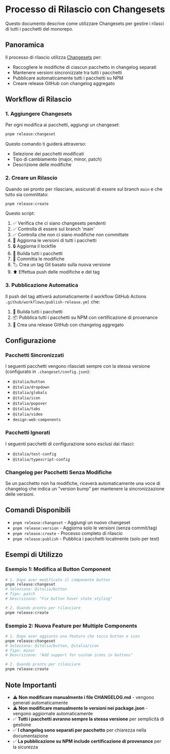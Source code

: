 # Processo di Rilascio con Changesets

Questo documento descrive come utilizzare Changesets per gestire i rilasci di tutti i pacchetti del monorepo.

## Panoramica

Il processo di rilascio utilizza [Changesets](https://github.com/changesets/changesets) per:

- Raccogliere le modifiche di ciascun pacchetto in changelog separati
- Mantenere versioni sincronizzate tra tutti i pacchetti
- Pubblicare automaticamente tutti i pacchetti su NPM
- Creare release GitHub con changelog aggregato

## Workflow di Rilascio

### 1. Aggiungere Changesets

Per ogni modifica ai pacchetti, aggiungi un changeset:

```bash
pnpm release:changeset
```

Questo comando ti guiderà attraverso:

- Selezione dei pacchetti modificati
- Tipo di cambiamento (major, minor, patch)
- Descrizione delle modifiche

### 2. Creare un Rilascio

Quando sei pronto per rilasciare, assicurati di essere sul branch `main` e che tutto sia committato:

```bash
pnpm release:create
```

Questo script:

1. ✅ Verifica che ci siano changesets pendenti
2. ✅ Controlla di essere sul branch 'main'
3. ✅ Controlla che non ci siano modifiche non committate
4. 📝 Aggiorna le versioni di tutti i pacchetti
5. 🔒 Aggiorna il lockfile
6. 🔨 Builda tutti i pacchetti
7. 💾 Committa le modifiche
8. 🏷️ Crea un tag Git basato sulla nuova versione
9. ⬆️ Effettua push delle modifiche e del tag

### 3. Pubblicazione Automatica

Il push del tag attiverà automaticamente il workflow GitHub Actions `.github/workflows/publish-release.yml` che:

1. 🔨 Builda tutti i pacchetti
2. 📦 Pubblica tutti i pacchetti su NPM con certificazione di provenance
3. 📄 Crea una release GitHub con changelog aggregato

## Configurazione

### Pacchetti Sincronizzati

I seguenti pacchetti vengono rilasciati sempre con la stessa versione (configurato in `.changeset/config.json`):

- `@italia/button`
- `@italia/dropdown`
- `@italia/globals`
- `@italia/icon`
- `@italia/popover`
- `@italia/tabs`
- `@italia/video`
- `design-web-components`

### Pacchetti Ignorati

I seguenti pacchetti di configurazione sono esclusi dai rilasci:

- `@italia/test-config`
- `@italia/typescript-config`

### Changelog per Pacchetti Senza Modifiche

Se un pacchetto non ha modifiche, riceverà automaticamente una voce di changelog che indica un "version bump" per mantenere la sincronizzazione delle versioni.

## Comandi Disponibili

- `pnpm release:changeset` - Aggiungi un nuovo changeset
- `pnpm release:version` - Aggiorna solo le versioni (senza commit/tag)
- `pnpm release:create` - Processo completo di rilascio
- `pnpm release:publish` - Pubblica i pacchetti localmente (solo per test)

## Esempi di Utilizzo

### Esempio 1: Modifica al Button Component

```bash
# 1. Dopo aver modificato il componente button
pnpm release:changeset
# Seleziona: @italia/button
# Tipo: patch
# Descrizione: "Fix button hover state styling"

# 2. Quando pronto per rilasciare
pnpm release:create
```

### Esempio 2: Nuova Feature per Multiple Components

```bash
# 1. Dopo aver aggiunto una feature che tocca button e icon
pnpm release:changeset
# Seleziona: @italia/button, @italia/icon
# Tipo: minor
# Descrizione: "Add support for custom icons in buttons"

# 2. Quando pronto per rilasciare
pnpm release:create
```

## Note Importanti

- ⚠️ **Non modificare manualmente i file CHANGELOG.md** - vengono generati automaticamente
- ⚠️ **Non modificare manualmente le versioni nei package.json** - vengono aggiornate automaticamente
- ✅ **Tutti i pacchetti avranno sempre la stessa versione** per semplicità di gestione
- ✅ **I changelog sono separati per pacchetto** per chiarezza nella documentazione
- ✅ **La pubblicazione su NPM include certificazione di provenance** per la sicurezza
